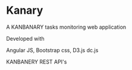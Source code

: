 Kanary
======

A KANBANARY tasks monitoring web application

Developed with

Angular JS,
Bootstrap css,
D3.js
dc.js

KANBANERY REST API's
